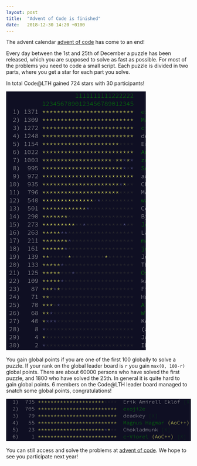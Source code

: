 ```yaml
---
layout: post
title:  "Advent of Code is finished"
date:   2018-12-30 14:20 +0100
---
```


The advent calendar [advent of code](https://adventofcode.com/) has come to an end!

Every day between the 1st and 25th of December a puzzle has been released, which you are supposed to solve as fast as possible. For most of the problems you need to code a small script. Each puzzle is divided in two parts, where you get a star for each part you solve.

In total Code@LTH gained 724 stars with 30 participants!

![leader board](/assets/images/2018/aoc2018.png)

You gain global points if you are one of the first 100 globally to solve a puzzle. If your rank on the global leader board is `r` you gain `max(0, 100-r)` global points. There are about 60000 persons who have solved the first puzzle, and 1800 who have solved the 25th. In general it is quite hard to gain global points. 6 members on the Code@LTH leader board managed to snatch some global points, congratulations!

![global points](/assets/images/2018/aoc-global.png)

You can still access and solve the problems at [advent of code](https://adventofcode.com/). We hope to see you participate next year!
